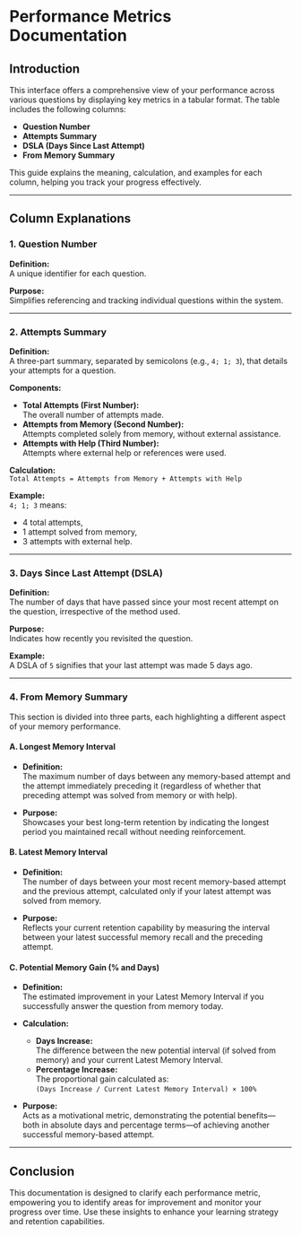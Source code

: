 # Performance Metrics Documentation

## Introduction

This interface offers a comprehensive view of your performance across various questions by displaying key metrics in a tabular format. The table includes the following columns:

- **Question Number**
- **Attempts Summary**
- **DSLA (Days Since Last Attempt)**
- **From Memory Summary**

This guide explains the meaning, calculation, and examples for each column, helping you track your progress effectively.

---

## Column Explanations

### 1. Question Number

**Definition:**  
A unique identifier for each question.

**Purpose:**  
Simplifies referencing and tracking individual questions within the system.

---

### 2. Attempts Summary

**Definition:**  
A three-part summary, separated by semicolons (e.g., `4; 1; 3`), that details your attempts for a question.

**Components:**
- **Total Attempts (First Number):**  
  The overall number of attempts made.
- **Attempts from Memory (Second Number):**  
  Attempts completed solely from memory, without external assistance.
- **Attempts with Help (Third Number):**  
  Attempts where external help or references were used.

**Calculation:**  
`Total Attempts = Attempts from Memory + Attempts with Help`

**Example:**  
`4; 1; 3` means:
- 4 total attempts,
- 1 attempt solved from memory,
- 3 attempts with external help.

---

### 3. Days Since Last Attempt (DSLA)

**Definition:**  
The number of days that have passed since your most recent attempt on the question, irrespective of the method used.

**Purpose:**  
Indicates how recently you revisited the question.

**Example:**  
A DSLA of `5` signifies that your last attempt was made 5 days ago.

---

### 4. From Memory Summary

This section is divided into three parts, each highlighting a different aspect of your memory performance.

#### A. Longest Memory Interval

- **Definition:**  
  The maximum number of days between any memory-based attempt and the attempt immediately preceding it (regardless of whether that preceding attempt was solved from memory or with help).

- **Purpose:**  
  Showcases your best long-term retention by indicating the longest period you maintained recall without needing reinforcement.

#### B. Latest Memory Interval

- **Definition:**  
  The number of days between your most recent memory-based attempt and the previous attempt, calculated only if your latest attempt was solved from memory.

- **Purpose:**  
  Reflects your current retention capability by measuring the interval between your latest successful memory recall and the preceding attempt.

#### C. Potential Memory Gain (% and Days)

- **Definition:**  
  The estimated improvement in your Latest Memory Interval if you successfully answer the question from memory today.

- **Calculation:**  
  - **Days Increase:**  
    The difference between the new potential interval (if solved from memory) and your current Latest Memory Interval.
  - **Percentage Increase:**  
    The proportional gain calculated as:  
    `(Days Increase / Current Latest Memory Interval) × 100%`

- **Purpose:**  
  Acts as a motivational metric, demonstrating the potential benefits—both in absolute days and percentage terms—of achieving another successful memory-based attempt.

---

## Conclusion

This documentation is designed to clarify each performance metric, empowering you to identify areas for improvement and monitor your progress over time. Use these insights to enhance your learning strategy and retention capabilities.
